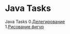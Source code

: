 # Java Tasks
 Java Tasks
 0.[Делегирование](https://github.com/Je1rei/Java-Tasks/tree/main/Task%200/Calculator) <br>
 1.[Рисование фигур](https://github.com/Je1rei/Java-Tasks/tree/main/Task%201/AbstractSuperclass)
